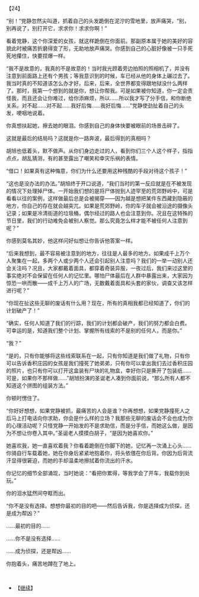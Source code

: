<div id="navifation" class='headbar'>
    <iframe id='head' align="center" width="100%" height="160" src=""  frameborder="no" border="0" marginwidth="0" marginheight="px" scrolling="no"></iframe>
</div>
<style>
    .headbar{text-align:center;}
    .iframe{margin:0 auto;}
</style>
<script>
    var oDiv = document.getElementById('head');
    oDiv.style.position = 'fixed'; oDiv.style.top = '0px'; oDiv.style.left = '0px';
    document.title="众里寻她千百度";
    document.querySelector("body > div > h1 > a").innerHTML=''
</script>
<br><br>

【24】

“别！”党静忽然尖叫道，抓着自己的头发跪倒在泥泞的雪地里，放声痛哭，“别，别再说了，别打开它，求求你！求求你啊！”

看着党静，这个你深爱的女孩，就这样跪倒在你面前。那副原本属于她的美好的容貌此时被痛苦折磨得变了形，无助地放声痛哭。你感到自己的心脏好像被一只手死死地攥住，快要捏爆一样。

“我不是故意的，我真的不是故意的！当时我光顾着旁边拍照的照相机了，并没有注意到前面路上还有个男孩；等我意识到的时候，车已经从他的身体上碾过去了。我当时真的不知道该怎么办才好。后来，后来，全世界都变得跟地狱没什么两样了。那时，我第一个想到的就是你，想让你帮我。可是如果被你知道，你一定会责怪我，而且还会让你难过，给你添麻烦，所以……所以我才写了分手信，和你断绝关系。对不起……对不起……我好后悔……我好后悔……”党静使劲扯着自己的头发，哽咽地说着。

你真想扶起她，擦去她的眼泪。你感到自己的身体快要被眼前的场景击碎了。

这就是最后的结局吗？这就是你一路奔波，最后得到的真相吗？

胡旭也低着头，默不做声。从你们身边走过的人，看到你们三个人这个样子，指指点点，胡乱猜测，有的甚至露出了嘲笑和幸灾乐祸的表情。

“借口！如果真有这种悔意，你们为什么还要用这种残酷的手段对待这个孩子！”

“这也是没办法的办法。”胡旭终于开口说道，“我们当时的第一反应就是在不被发现的情况下处理掉尸体。一开始我们想的是将尸体抛到人迹罕至的荒郊野岭中，可是看看以往的案例，这样做最后总是会被揭穿——因为越是想把某件东西藏到隐蔽的地方，你自己的存在就会越突兀。如果是荒郊野岭，你的车子就会被沿途的摄像头记录；如果是冷清街道的垃圾桶，偶尔经过的路人也会注意到你。况且在这特殊的节日里，我们的行动难免会被别人察觉。那么究竟怎么样才能不被任何人注意到呢？”

你感到莫名其妙，他这样问好似想让你告诉他答案一样。

“后来我想到，最不容易被注意到的地方，往往是人最多的地方。如果成千上万个人聚集在一起，多两个人或少两个人还会引起别人注意吗？我们的一举一动别人还会关注吗？况且，大家都戴着面具，都穿着奇装异服，一夜过后，我们来过这里的事实绝对不会保留在任何人的记忆里。哪怕尸体最后在人群中暴露出来，大家因为惊恐一哄而散——成千上万人的广场，无数戴着面具和头套的家伙，调查又该怎样进行呢？”

“你现在扯这些无聊的废话有什么用？现在，所有的真相我都已经知道了，你们的计划破产了！”

“确实，任何人知道了我们的行踪，我们的计划都会破产，我们的努力都会白费。可幸运的是，知道我们整个计划、掌握所有线索的不是别的任何人，而是你。”

“我？”

“是的，只有你能够将这些线索联系在一起，只有你知道是我们做了礼物，只有你可以告诉香积庄园的女孩是我们撞死了她弟弟，只有你可以拿出我们去过香积庄园的照片，也只有你可以打开这盒装有尸块的礼物盒，幸好你只是撕开了包装纸……可是，如果你不那样做……”胡旭扮演的圣诞老人凑到你面前说，“那么所有人都不知道这个拼图的组装方法。”

你顿时愣住了。

“你好好想想，如果党静被抓，最痛苦的人会是谁？你再想想，如果党静撞死人之后马上打电话向你求助，你会是什么样的立场？我那些无聊的废话会不会也成为你的心理活动呢？只怪党静一开始发的不是求助信，而是分手信，而她这么做，是因为不想让你卷入其中。”圣诞老人摸摸白胡子，“是因为她喜欢你。”

她喜欢我，她一直喜欢着我？你看着跪倒在你脚下的她，记忆再一次涌上心头……你骑自行车载着她，她在你身后紧紧地抱着你，将头依偎在你后背。你因为后背流汗显得很窘迫，而她的手却温柔地擦拭着你流出的汗水。

你记忆的细节全部涌现，当时她说：“看把你累得，等我学会了开车，我载你到处玩。”

你的泪水猛然间夺眶而出。

“你不是没有选择。想想你最初的目的吧——然后告诉我，你是选择成为侦探，还是成为帮凶？”

……最初的目的……

……你不是没有选择……

……成为侦探，还是帮凶……

你抱着头，痛苦地蹲在了地上。

 

 
 <br/>

* 【[继续](25)】